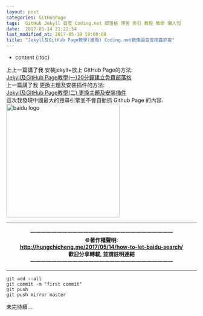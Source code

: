 ```yaml
---
layout: post
categories: GitHubPage
tags:  GitHub Jekyll 百度 Coding.net 部落格 博客 索引 教程 教學 懶人包
date:  2017-05-14 21:22:54
last_modified_at: 2017-05-18 19:00:00
title: "Jekyll及GitHub Page教學(進階) Coding.net鏡像讓百度爬蟲抓取"
---
```

<!--                 Title 的建議最大長度                    -->

* content
{:toc}

<!-- 文章概要 -->
上上一篇講了我 安裝jekyll+放上 GitHub Page的方法:<br>
[Jekyll及GitHub Page教學(一)20分鐘建立免費部落格](http://hungchicheng.me/2017/05/11/how-to-make-blog-on-github/)<br>
上一篇講了我 更換主題及安裝插件的方法:<br>
[Jekyll及GitHub Page教學(二) 更換主題及安裝插件](http://hungchicheng.me/2017/05/13/how-to-make-jekyll-plugin/)<br>
這次我發現中國最大的搜尋引擎並不會自動抓 Github Page 的內容.
<img src="http://www.baidu.com/img/bd_logo1.png" alt="baidu logo" width="300"><br>


<!-- more -->
<center><b>
<HR>一一一一一一一一一一一一一一一一一一一一一一一一一一一<br>
&copy;著作權聲明: <br>
<a href="http://hungchicheng.me/2017/05/14/how-to-let-baidu-search/" id="link" target="_blank">
	http://hungchicheng.me/2017/05/14/how-to-let-baidu-search/
</a><br>
歡迎分享轉載,  並請註明連結<br>
一一一一一一一一一一一一一一一一一一一一一一一一一一一<HR>
</b></center>
<!-- end -->

<!-- more -->
```
git add --all
git commit -m "first commit"
git push
git push mirror master
```
未完待續...